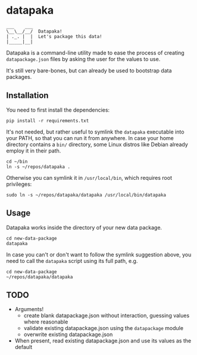 # datapaka

    ___    ___
    \__\__/__/  Datapaka!
    | ._. |  |  Let's package this data!
    |_____|__| 
 
Datapaka is a command-line utility made to ease the process of creating
`datapackage.json` files by asking the user for the values to use.

It's still very bare-bones, but can already be used to bootstrap data packages.


## Installation

You need to first install the dependencies:

    pip install -r requirements.txt
    
It's not needed, but rather useful to symlink the `datapaka` executable into
your PATH, so that you can run it from anywhere. In case your home directory
contains a `bin/` directory, some Linux distros like Debian already employ it
in their path.

    cd ~/bin
    ln -s ~/repos/datapaka .

Otherwise you can symlink it in `/usr/local/bin`, which requires root privileges:

    sudo ln -s ~/repos/datapaka/datapaka /usr/local/bin/datapaka


## Usage

Datapaka works inside the directory of your new data package. 

    cd new-data-package
    datapaka

In case you can't or don't want to follow the symlink suggestion above, you
need to call the `datapaka` script using its full path, e.g.

    cd new-data-package
    ~/repos/datapaka/datapaka


## TODO

* Arguments!
  - create blank datapackage.json without interaction, guessing values where reasonable
  - validate existing datapackage.json using the `datapackage` module
  - overwrite existing datapackage.json
* When present, read existing datapackage.json and use its values as the default
